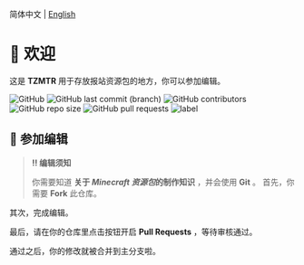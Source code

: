 简体中文 | [English](https://github.com/cake-mc/Resources-Parks-TZMTR/README-en.md)
# 👏 欢迎
这是 **TZMTR** 用于存放报站资源包的地方，你可以参加编辑。

![GitHub](https://img.shields.io/github/license/cake-mc/Resource-Packs-TZMTR?label=%E5%BC%80%E6%BA%90%E5%8D%8F%E8%AE%AE&style=flat-square) ![GitHub last commit (branch)](https://img.shields.io/github/last-commit/cake-mc/Resource-Packs-TZMTR/record?label=%E6%9C%80%E5%90%8E%E6%9B%B4%E6%96%B0&style=flat-square) ![GitHub contributors](https://img.shields.io/github/contributors/cake-mc/Resource-Packs-TZMTR?label=%E8%B4%A1%E7%8C%AE%E8%80%85&style=flat-square) ![GitHub repo size](https://img.shields.io/github/repo-size/cake-mc/Resource-Packs-TZMTR?label=%E5%AD%98%E5%82%A8%E5%BA%93%E5%A4%A7%E5%B0%8F&style=flat-square) ![GitHub pull requests](https://img.shields.io/github/issues-pr-raw/cake-mc/Resource-Packs-TZMTR?label=%E5%90%88%E5%B9%B6%E8%AF%B7%E6%B1%82%20%E6%95%B0%E9%87%8F&style=flat-square) ![label](https://img.shields.io/badge/%E8%B5%84%E6%BA%90%E5%8C%85%E5%BB%BA%E8%AE%BE-%E9%9C%80%E8%A6%81%E5%B8%AE%E5%8A%A9-yellow?style=flat-square)
## 👋 参加编辑
> **‼️ 编辑须知**
> 
> 你需要知道 **关于 *Minecraft 资源包*的制作知识** ，并会使用 **Git** 。
首先，你需要 **Fork** 此仓库。

其次，完成编辑。

最后，请在你的仓库里点击按钮开启 **Pull Requests** ，等待审核通过。

通过之后，你的修改就被合并到主分支啦。
